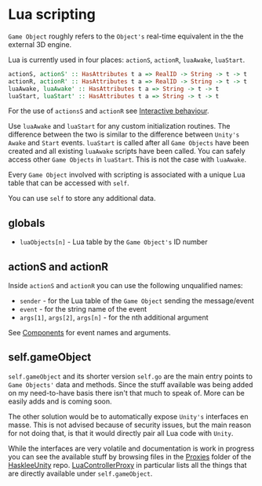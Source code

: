 # Lua scripting

`Game Object` roughly refers to the `Object's` real-time equivalent in the the external 3D engine.

Lua is currently used in four places: `actionS`, `actionR`, `luaAwake`, `luaStart`.

```haskell
actionS, actionS' :: HasAttributes t a => RealID -> String -> t -> t
actionR, actionR' :: HasAttributes t a => RealID -> String -> t -> t
luaAwake, luaAwake' :: HasAttributes t a => String -> t -> t
luaStart, luaStart' :: HasAttributes t a => String -> t -> t
```

For the use of `actionsS` and `actionR` see [Interactive behaviour](Interactive.md).

Use `luaAwake` and `luaStart` for any custom initialization routines. The difference between the two is similar to the difference between `Unity's` `Awake` and `Start` events. `luaStart` is called after all `Game Objects` have been created and all existing `luaAwake` scripts have been called. You can safely access other `Game Objects` in `luaStart`. This is not the case with `luaAwake`.

Every `Game Object` involved with scripting is associated with a unique Lua table that can be accessed with `self`.

You can use `self` to store any additional data.

## globals

* `luaObjects[n]` - Lua table by the `Game Object's` ID number

## actionS and actionR

Inside `actionS` and `actionR` you can use the following unqualified names:

* `sender` - for the Lua table of the `Game Object` sending the message/event
* `event` - for the string name of the event
* `args[1]`, `args[2]`, `args[n]` - for the nth additional argument

See [Components](Components.md) for event names and arguments.

## self.gameObject

`self.gameObject` and its shorter version `self.go` are the main entry points to `Game Objects'` data and methods. Since the stuff available was being added on my need-to-have basis there isn't that much to speak of. More can be easily adds and is coming soon.

The other solution would be to automatically expose `Unity's` interfaces en masse. This is not advised because of security issues, but the main reason for not doing that, is that it would directly pair all Lua code with `Unity`.

While the interfaces are very volatile and documentation is work in progress you can see the available stuff by browsing files in the [Proxies](https://github.com/grav2itty/HaskleeUnity/tree/main/Runtime/Proxies) folder of the [HaskleeUnity](https://github.com/grav2itty/HaskleeUnity) repo. [LuaControllerProxy](https://github.com/grav2itty/HaskleeUnity/blob/main/Runtime/Proxies/LuaControllerProxy.cs) in particular lists all the things that are directly available under `self.gameObject`.

